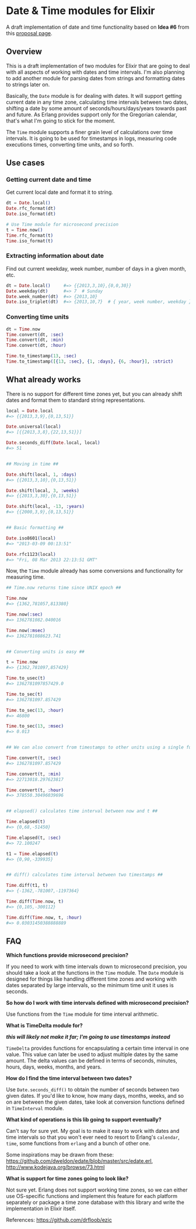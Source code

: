 Date & Time modules for Elixir
==============================

A draft implementation of date and time functionality based on **Idea #6** from this [proposal page](https://github.com/beamcommunity/beamcommunity.github.com/wiki/Project:-Elixir).

## Overview ##

This is a draft implementation of two modules for Elixir that are going to deal with all aspects of working with dates and time intervals. I'm also planning to add another module for parsing dates from strings and formatting dates to strings later on.

Basically, the `Date` module is for dealing with dates. It will support getting current date in any time zone, calculating time intervals between two dates, shifting a date by some amount of seconds/hours/days/years towards past and future. As Erlang provides support only for the Gregorian calendar, that's what I'm going to stick for the moment.

The `Time` module supports a finer grain level of calculations over time intervals. It is going to be used for timestamps in logs, measuring code executions times, converting time units, and so forth.

## Use cases ##

### Getting current date and time ###

Get current local date and format it to string.

```elixir
dt = Date.local()
Date.rfc_format(dt)
Date.iso_format(dt)

# Use Time module for microsecond precision
t = Time.now()
Time.rfc_format(t)
Time.iso_format(t)
```

### Extracting information about date ###

Find out current weekday, week number, number of days in a given month, etc.

```elixir
dt = Date.local()     #=> {{2013,3,10},{0,0,30}}
Date.weekday(dt)      #=> 7  # Sunday
Date.week_number(dt)  #=> {2013,10}
Date.iso_triplet(dt)  #=> {2013,10,7}  # { year, week number, weekday }
```

### Converting time units ###

```elixir
dt = Time.now
Time.convert(dt, :sec)
Time.convert(dt, :min)
Time.convert(dt, :hour)

Time.to_timestamp(13, :sec)
Time.to_timestamp([{13, :sec}, {1, :days}, {6, :hour}], :strict)
```

## What already works ##

There is no support for different time zones yet, but you can already shift dates and format them to standard string representations.

```elixir
local = Date.local
#=> {{2013,3,9},{0,13,51}}

Date.universal(local)
#=> [{{2013,3,8},{22,13,51}}]

Date.seconds_diff(Date.local, local)
#=> 51


## Moving in time ##

Date.shift(local, 1, :days)
#=> {{2013,3,10},{0,13,51}}

Date.shift(local, 3, :weeks)
#=> {{2013,3,30},{0,13,51}}

Date.shift(local, -13, :years)
#=> {{2000,3,9},{0,13,51}}


## Basic formatting ##

Date.iso8601(local)
#=> "2013-03-09 00:13:51"

Date.rfc1123(local)
#=> "Fri, 08 Mar 2013 22:13:51 GMT"
```

Now, the `Time` module already has some conversions and functionality for measuring time.

```elixir
## Time.now returns time since UNIX epoch ##

Time.now
#=> {1362,781057,813380}

Time.now(:sec)
#=> 1362781082.040016

Time.now(:msec)
#=> 1362781088623.741


## Converting units is easy ##

t = Time.now
#=> {1362,781097,857429}

Time.to_usec(t)
#=> 1362781097857429.0

Time.to_sec(t)
#=> 1362781097.857429

Time.to_sec(13, :hour)
#=> 46800

Time.to_sec(13, :msec)
#=> 0.013


## We can also convert from timestamps to other units using a single function ##

Time.convert(t, :sec)
#=> 1362781097.857429

Time.convert(t, :min)
#=> 22713018.297623817

Time.convert(t, :hour)
#=> 378550.30496039696


## elapsed() calculates time interval between now and t ##

Time.elapsed(t)
#=> {0,68,-51450}

Time.elapsed(t, :sec)
#=> 72.100247

t1 = Time.elapsed(t)
#=> {0,90,-339935}


## diff() calculates time interval between two timestamps ##

Time.diff(t1, t)
#=> {-1362,-781007,-1197364}

Time.diff(Time.now, t)
#=> {0,105,-300112}

Time.diff(Time.now, t, :hour)
#=> 0.03031450388888889
```

## FAQ ##

**Which functions provide microsecond precision?**

If you need to work with time intervals down to microsecond precision, you should take a look at the functions in the `Time` module. The `Date` module is designed for things like handling different time zones and working with dates separated by large intervals, so the minimum time unit it uses is seconds.

**So how do I work with time intervals defined with microsecond precision?**

Use functions from the `Time` module for time interval arithmetic.

**What is TimeDelta module for?**

***this will likely not make it far; I'm going to use timestamps instead***

`TimeDelta` provides functions for encapsulating a certain time interval in one value. This value can later be used to adjust multiple dates by the same amount. The delta values can be defined in terms of seconds, minutes, hours, days, weeks, months, and years.

**How do I find the time interval between two dates?**

Use `Date.seconds_diff()` to obtain the number of seconds between two given dates. If you'd like to know, how many days, months, weeks, and so on are between the given dates, take look at conversion functions defined in `TimeInterval` module.

**What kind of operations is this lib going to support eventually?**

Can't say for sure yet. My goal is to make it easy to work with dates and time intervals so that you won't ever need to resort to Erlang's `calendar`, `time`, some functions from `erlang` and a bunch of other one.

Some inspirations may be drawn from these: https://github.com/dweldon/edate/blob/master/src/edate.erl, http://www.kodejava.org/browse/73.html

**What is support for time zones going to look like?**

Not sure yet. Erlang does not support working time zones, so we can either use OS-specific functions and implement this feature for each platform separately or package a time zone database with this library and write the implementation in Elixir itself.

References: https://github.com/drfloob/ezic
